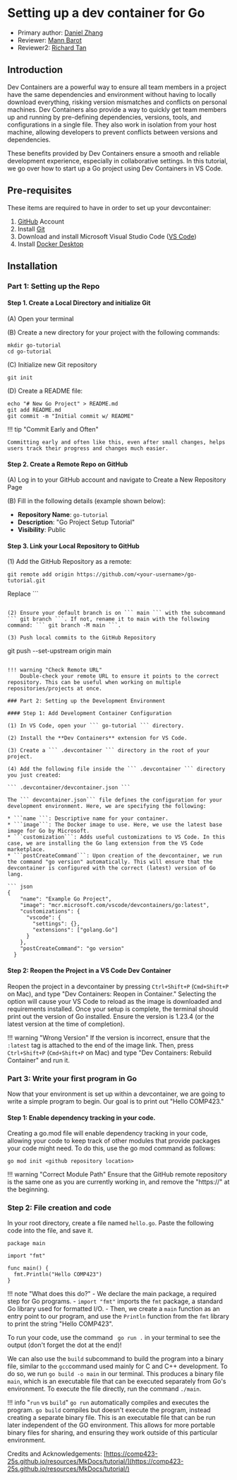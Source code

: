 # Setting up a dev container for Go

* Primary author: [Daniel Zhang](https://github.com/D123aniel/)
* Reviewer: [Mann Barot](https://github.com/MannBarot)
* Reviewer2: [Richard Tan](https://github.com/richatan1)

## Introduction

Dev Containers are a powerful way to ensure all team members in a project have the same dependencies and environment without having to locally download everything, risking version mismatches and conflicts on personal machines. Dev Containers also provide a way to quickly get team members up and running by pre-defining dependencies, versions, tools, and configurations in a single file. They also work in isolation from your host machine, allowing developers to prevent conflicts between versions and dependencies. 

These benefits provided by Dev Containers ensure a smooth and reliable development experience, especially in collaborative settings. In this tutorial, we go over how to start up a Go project using Dev Containers in VS Code. 

## Pre-requisites
These items are required to have in order to set up your devcontainer:

1. [GitHub](https://github.com/) Account
2. Install [Git](https://github.com/git-guides/install-git)
3. Download and install Microsoft Visual Studio Code ([VS Code](https://code.visualstudio.com/download))
4. Install [Docker Desktop](https://docs.docker.com/desktop/)


## Installation 

### Part 1: Setting up the Repo

#### Step 1. Create a Local Directory and initialize Git

(A) Open your terminal 
 
(B) Create a new directory for your project with the following commands:

```
mkdir go-tutorial
cd go-tutorial
```

(C) Initialize new Git repository

``` 
git init
```

(D) Create a README file:

```
echo "# New Go Project" > README.md
git add README.md
git commit -m "Initial commit w/ README"
```
!!! tip "Commit Early and Often"

    Committing early and often like this, even after small changes, helps users track their progress and changes much easier.

#### Step 2. Create a Remote Repo on GitHub

(A) Log in to your GitHub account and navigate to Create a New Repository Page

(B) Fill in the following details (example shown below): 

* **Repository Name**: ```go-tutorial```
* **Description**: "Go Project Setup Tutorial"
* **Visibility**: Public

#### Step 3. Link your Local Repository to GitHub

(1) Add the GitHub Repository as a remote:

```
git remote add origin https://github.com/<your-username>/go-tutorial.git
```

Replace ```
<your-username>
``` with your GitHub username.

(2) Ensure your default branch is on ``` main ``` with the subcommand ``` git branch ```. If not, rename it to main with the following command: ``` git branch -M main ```.

(3) Push local commits to the GitHub Repository

``` 
git push --set-upstream origin main 
```

!!! warning "Check Remote URL"
    Double-check your remote URL to ensure it points to the correct repository. This can be useful when working on multiple repositories/projects at once.

### Part 2: Setting up the Development Environment

#### Step 1: Add Development Container Configuration

(1) In VS Code, open your ``` go-tutorial ``` directory. 

(2) Install the **Dev Containers** extension for VS Code.

(3) Create a ``` .devcontainer ``` directory in the root of your project.

(4) Add the following file inside the ``` .devcontainer ``` directory you just created:

``` .devcontainer/devcontainer.json ```

The ``` devcontainer.json``` file defines the configuration for your development environment. Here, we are specifying the following:

* ```name ```: Descriptive name for your container.
* ```image```: The Docker image to use. Here, we use the latest base image for Go by Microsoft.
* ```customization```: Adds useful customizations to VS Code. In this case, we are installing the Go lang extension from the VS Code marketplace. 
* ```postCreateCommand```: Upon creation of the devcontainer, we run the command "go version" automatically. This will ensure that the devcontainer is configured with the correct (latest) version of Go lang. 

``` json
{
    "name": "Example Go Project",
    "image": "mcr.microsoft.com/vscode/devcontainers/go:latest",
    "customizations": {
      "vscode": {
        "settings": {},
        "extensions": ["golang.Go"]
      }
    },
    "postCreateCommand": "go version"
  }
```

#### Step 2: Reopen the Project in a VS Code Dev Container

Reopen the project in a devcontainer by pressing ```Ctrl+Shift+P``` (```Cmd+Shift+P``` on Mac), and type "Dev Containers: Reopen in Container." Selecting the option will cause your VS Code to reload as the image is downloaded and requirements installed. Once your setup is complete, the terminal should print out the version of Go installed. Ensure the version is 1.23.4 (or the latest version at the time of completion).

!!! warning "Wrong Version"
    If the version is incorrect, ensure that the ```:latest``` tag is attached to the end of the image link. Then, press ```Ctrl+Shift+P``` (```Cmd+Shift+P``` on Mac) and type "Dev Containers: Rebuild Container" and run it.

### Part 3: Write your first program in Go

Now that your environment is set up within a devcontainer, we are going to write a simple program to begin. Our goal is to print out "Hello COMP423."

#### Step 1: Enable dependency tracking in your code.

Creating a go.mod file will enable dependency tracking in your code, allowing your code to keep track of other modules that provide packages your code might need. To do this, use the go mod command as follows: 

```
go mod init <github repository location>
```

!!! warning "Correct Module Path"
    Ensure that the GitHub remote repository is the same one as you are currently working in, and remove the "https://" at the beginning.

### Step 2: File creation and code

In your root directory, create a file named ```hello.go```. Paste the following code into the file, and save it.

```
package main

import "fmt"

func main() {
  fmt.Println("Hello COMP423")
}
```

!!! note "What does this do?"
    - We declare the main package, a required step for Go programs. 
    - ```import "fmt"``` imports the ```fmt``` package, a standard Go library used for formatted I/O. 
    - Then, we create a ```main``` function as an entry point to our program, and use the ```Println``` function from the ```fmt``` library to print the string "Hello COMP423". 

To run your code, use the command ``` go run .``` in your terminal to see the output (don't forget the dot at the end)!

We can also use the ```build``` subcommand to build the program into a binary file, similar to the ```gcc```command used mainly for C and C++ development. To do so, we run ```go build -o main``` in our terminal. This produces a binary file ```main```, which is an executable file that can be executed separately from Go's environment. To execute the file directly, run the command ```./main```.

!!! info "```run``` vs ```build```"
    ```go run``` automatically compiles and executes the program. ```go build``` compiles but doesn't execute the program, instead creating a separate binary file. This is an executable file that can be run later independent of the GO environment. This allows for more portable binary files for sharing, and ensuring they work outside of this particular environment.

Credits and Acknowledgements: [https://comp423-25s.github.io/resources/MkDocs/tutorial/](https://comp423-25s.github.io/resources/MkDocs/tutorial/)